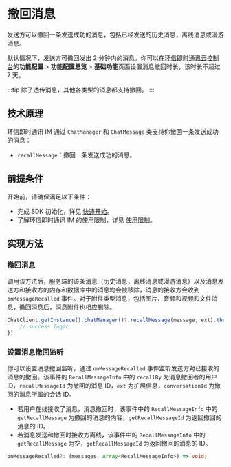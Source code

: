# 撤回消息

<Toc />

发送方可以撤回一条发送成功的消息，包括已经发送的历史消息，离线消息或漫游消息。

默认情况下，发送方可撤回发出 2 分钟内的消息。你可以在[环信即时通讯云控制台](https://console.easemob.com/user/login)的**功能配置** > **功能配置总览** > **基础功能**页面设置消息撤回时长，该时长不超过 7 天。

:::tip
除了透传消息，其他各类型的消息都支持撤回。
:::

## 技术原理

环信即时通讯 IM 通过 `ChatManager` 和 `ChatMessage` 类支持你撤回一条发送成功的消息：

- `recallMessage`：撤回一条发送成功的消息。

## 前提条件

开始前，请确保满足以下条件：

- 完成 SDK 初始化，详见 [快速开始](quickstart.html)。
- 了解环信即时通讯 IM 的使用限制，详见 [使用限制](/product/limitation.html)。

## 实现方法

### 撤回消息

调用该方法后，服务端的该条消息（历史消息，离线消息或漫游消息）以及消息发送方和接收方的内存和数据库中的消息均会被移除，消息的接收方会收到 `onMessageRecalled` 事件。对于附件类型消息，包括图片、音频和视频和文件消息，撤回消息后，消息附件也相应删除。

```TypeScript
ChatClient.getInstance().chatManager()?.recallMessage(message, ext).then(()=> {
    // success logic
})
```

### 设置消息撤回监听

你可以设置消息撤回监听，通过 `onMessageRecalled` 事件监听发送方对已接收的消息的撤回。该事件的 `RecallMessageInfo` 中的 `recallBy` 为消息撤回者的用户 ID，`recallMessageId` 为撤回的消息 ID，`ext` 为扩展信息，`conversationId` 为撤回的消息所属的会话 ID。

- 若用户在线接收了消息，消息撤回时，该事件中的 `RecallMessageInfo` 中的 `getRecallMessage` 为撤回的消息的内容，`getRecallMessageId` 为返回撤回的消息的 ID。
- 若消息发送和撤回时接收方离线，该事件中的 `RecallMessageInfo` 中的 `getRecallMessage` 为空，`getRecallMessageId` 为返回撤回的消息的 ID。

```TypeScript
onMessageRecalled?: (messages: Array<RecallMessageInfo>) => void;
```





